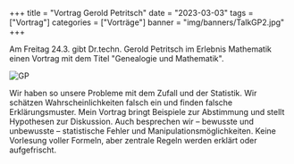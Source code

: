 +++
title = "Vortrag Gerold Petritsch"
date = "2023-03-03"
tags = ["Vortrag"]
categories = ["Vorträge"]
banner = "img/banners/TalkGP2.jpg"
+++

Am Freitag 24.3. gibt Dr.techn. Gerold Petritsch im Erlebnis Mathematik einen Vortrag mit dem Titel "Genealogie und Mathematik".

![GP](/img/banners/TalkGP2.jpg)

Wir haben so unsere Probleme mit dem Zufall und der Statistik. Wir schätzen
Wahrscheinlichkeiten falsch ein und finden falsche Erklärungsmuster. Mein
Vortrag bringt Beispiele zur Abstimmung und stellt Hypothesen zur Diskussion.
Auch besprechen wir – bewusste und unbewusste – statistische Fehler und
Manipulationsmöglichkeiten. Keine Vorlesung voller Formeln, aber zentrale
Regeln werden erklärt oder aufgefrischt.
